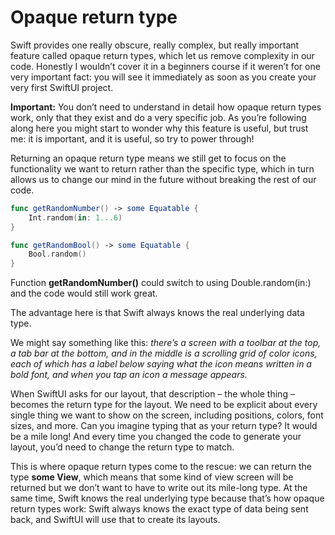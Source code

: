 # Opaque return type

Swift provides one really obscure, really complex, but really important feature called opaque return types, which let us remove complexity in our code. Honestly I wouldn’t cover it in a beginners course if it weren’t for one very important fact: you will see it immediately as soon as you create your very first SwiftUI project.

**Important:** You don’t need to understand in detail how opaque return types work, only that they exist and do a very specific job. As you’re following along here you might start to wonder why this feature is useful, but trust me: it is important, and it is useful, so try to power through!

Returning an opaque return type means we still get to focus on the functionality we want to return rather than the specific type, which in turn allows us to change our mind in the future without breaking the rest of our code.

```swift
func getRandomNumber() -> some Equatable {
    Int.random(in: 1...6)
}

func getRandomBool() -> some Equatable {
    Bool.random()
}
```

Function **getRandomNumber()** could switch to using Double.random(in:) and the code would still work great.

The advantage here is that Swift always knows the real underlying data type.

We might say something like this: _there’s a screen with a toolbar at the top, a tab bar at the bottom, and in the middle is a scrolling grid of color icons, each of which has a label below saying what the icon means written in a bold font, and when you tap an icon a message appears._

When SwiftUI asks for our layout, that description – the whole thing – becomes the return type for the layout. We need to be explicit about every single thing we want to show on the screen, including positions, colors, font sizes, and more. Can you imagine typing that as your return type? It would be a mile long! And every time you changed the code to generate your layout, you’d need to change the return type to match.

This is where opaque return types come to the rescue: we can return the type **some View**, which means that some kind of view screen will be returned but we don’t want to have to write out its mile-long type. At the same time, Swift knows the real underlying type because that’s how opaque return types work: Swift always knows the exact type of data being sent back, and SwiftUI will use that to create its layouts.
